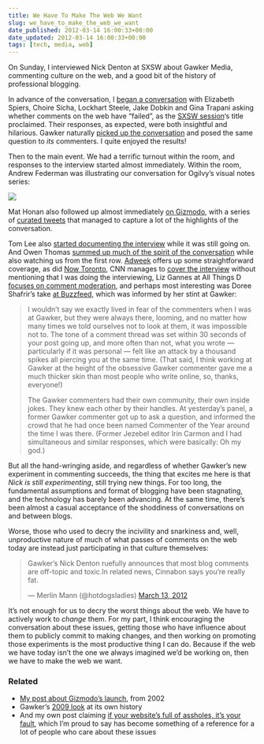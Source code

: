 ```yaml
---
title: We Have To Make The Web We Want
slug: we_have_to_make_the_web_we_want
date_published: 2012-03-14 16:00:33+00:00
date_updated: 2012-03-14 16:00:33+00:00
tags: [tech, media, web]
---
```

On Sunday, I interviewed Nick Denton at SXSW about Gawker Media, commenting culture on the web, and a good bit of the history of professional blogging.

In advance of the conversation, I [began a conversation](http://beta.branch.com/on-sunday-i-m-interviewing-nick-denton-at-sxsw-about-gawker-the-failure-of-comments-have-web-comments-failed?invitation=lmxtgeafsw1w7kqp&amp;response=accept) with Elizabeth Spiers, Choire Sicha, Lockhart Steele, Jake Dobkin and Gina Trapani asking whether comments on the web have “failed”, as the [SXSW session](http://schedule.sxsw.com/2012/events/event_IAP100127)‘s title proclaimed. Their responses, as expected, were both insightful and hilarious. Gawker naturally [picked up the conversation](http://gawker.com/5892025/dear-commenters-do-you-think-internet-comments-have-failed-and-whose-fault-is-it) and posed the same question to *its* commenters. I quite enjoyed the results!

Then to the main event. We had a terrific turnout within the room, and responses to the interview started almost immediately. Within the room, Andrew Federman was illustrating our conversation for Ogilvy’s visual notes series:

[![](https://cdn.glitch.global/c4e475b2-a54e-47e0-973c-ed0bd1b46262/oglivy-notes-gawker-comments.jpg?v=1670720759787)](https://web.archive.org/web/20120511093652/https://ogilvynotes.com/49790/454990/sxsw-2012/the-nick-denton-interview-the-failure-of-comments "Sketch notes on Gawker comments converastion")

Mat Honan also followed up almost immediately [on Gizmodo](http://gizmodo.com/5892301/heres-what-nick-denton-said-about-his-own-commenters), with a series of [curated tweets](http://storify.com/mat/nick-denton-talks-about-you) that managed to capture a lot of the highlights of the conversation.

Tom Lee also [started documenting the interview](http://www.manifestdensity.net/2012/03/11/sxsw-lessons-from-the-distant-past/) while it was still going on. And Owen Thomas [summed up much of the spirit of the conversation](http://www.dailydot.com/business/gawker-media-nick-denton-tragedy-of-comments/) while also watching us from the first row. [Adweek](http://www.adweek.com/news/press/nick-denton-tragedy-comments-138881) offers up some straightforward coverage, as did [Now Toronto](http://www.nowtoronto.com/guides/sxsw/2012/story.cfm?content=185653), CNN manages to [cover the interview](http://www.cnn.com/2012/03/11/tech/web/online-comments-sxsw/index.html) without mentioning that I was doing the interviewing, Liz Gannes at All Things D [focuses on comment moderation](http://allthingsd.com/20120311/gawker-will-deputize-commenters-says-nick-denton-at-sxsw/), and perhaps most interesting was Doree Shafrir’s take [at Buzzfeed](http://www.buzzfeed.com/doree/gawker-medias-commenter-problem), which was informed by her stint at Gawker:

> I wouldn’t say we exactly lived in fear of the commenters when I was at Gawker, but they were always there, looming, and no matter how many times we told ourselves not to look at them, it was impossible not to. The tone of a comment thread was set within 30 seconds of your post going up, and more often than not, what you wrote — particularly if it was personal — felt like an attack by a thousand spikes all piercing you at the same time. (That said, I think working at Gawker at the height of the obsessive Gawker commenter gave me a much thicker skin than most people who write online, so, thanks, everyone!)
> 
> The Gawker commenters had their own community, their own inside jokes. They knew each other by their handles. At yesterday’s panel, a former Gawker commenter got up to ask a question, and informed the crowd that he had once been named Commenter of the Year around the time I was there. (Former Jezebel editor Irin Carmon and I had simultaneous and similar responses, which were basically: Oh my god.)

But all the hand-wringing aside, and regardless of whether Gawker’s new experiment in commenting succeeds, the thing that excites me here is that *Nick is still experimenting*, still trying new things. For too long, the fundamental assumptions and format of blogging have been stagnating, and the technology has barely been advancing. At the same time, there’s been almost a casual acceptance of the shoddiness of conversations on and between blogs.

Worse, those who used to decry the incivility and snarkiness and, well, unproductive nature of much of what passes of comments on the web today are instead just participating in that culture themselves:

> Gawker’s Nick Denton ruefully announces that most blog comments are off-topic and toxic.In related news, Cinnabon says you’re really fat.
> 
> — Merlin Mann (@hotdogsladies) [March 13, 2012](https://twitter.com/hotdogsladies/status/179460576244797441)

It’s not enough for us to decry the worst things about the web. We have to actively work to *change* them. For my part, I think encouraging the conversation about these issues, getting those who have influence about them to publicly commit to making changes, and then working on promoting those experiments is the most productive thing I can do. Because if the web we have today isn’t the one we always imagined we’d be working on, then we have to make the web we want.

### Related

- [My post about Gizmodo’s launch](/2002/08/gizmodo-launche), from 2002
- Gawker’s [2009 look](http://advertising.gawker.com/5351013/then-and-now-seven-years-of-blogging-as-business) at its own history
- And my own post claiming [if your website’s full of assholes, it’s your fault](/2011/07/20/if_your_websites_full_of_assholes_its_your_fault-2/), which I’m proud to say has become something of a reference for a lot of people who care about these issues
